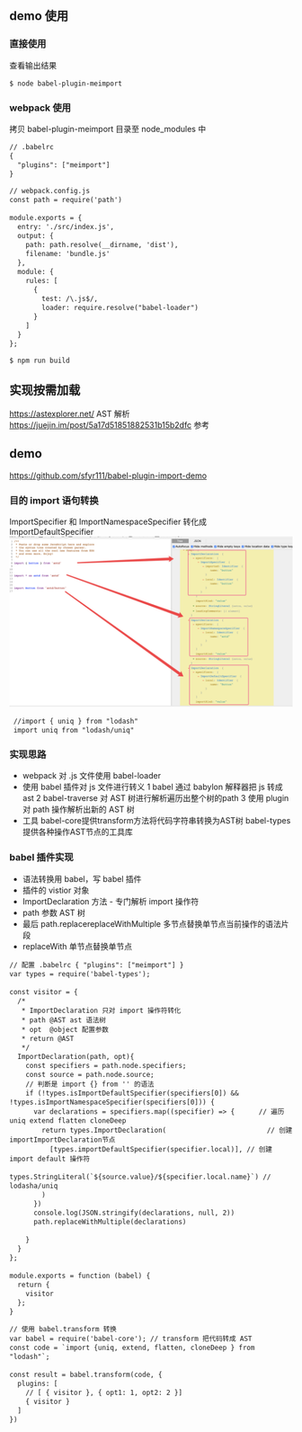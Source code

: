 ## demo 使用
### 直接使用
查看输出结果
```$xslt
$ node babel-plugin-meimport 
```

### webpack 使用
拷贝 babel-plugin-meimport 目录至 node_modules 中
```$xslt
// .babelrc
{
  "plugins": ["meimport"]
}
```
```$xslt
// webpack.config.js
const path = require('path')

module.exports = {
  entry: './src/index.js',
  output: {
    path: path.resolve(__dirname, 'dist'),
    filename: 'bundle.js'
  },
  module: {
    rules: [
      {
        test: /\.js$/,
        loader: require.resolve("babel-loader")
      }
    ]
  }
};
```
```$xslt
$ npm run build
```


## 实现按需加载
https://astexplorer.net/ AST 解析
https://juejin.im/post/5a17d51851882531b15b2dfc 参考

## demo 
https://github.com/sfyr111/babel-plugin-import-demo

### 目的 import 语句转换
ImportSpecifier 和 ImportNamespaceSpecifier 转化成 ImportDefaultSpecifier
![](https://raw.githubusercontent.com/sfyr111/babel-plugin-import-demo/master/img.png)
```
 //import { uniq } from "lodash"
 import uniq from "lodash/uniq"
```

### 实现思路
+ webpack 对 .js 文件使用 babel-loader
+ 使用 babel 插件对 js 文件进行转义
1 babel 通过 babylon 解释器把 js 转成 ast 
2 babel-traverse 对 AST 树进行解析遍历出整个树的path
3 使用 plugin 对 path 操作解析出新的 AST 树
+ 工具
babel-core提供transform方法将代码字符串转换为AST树
babel-types提供各种操作AST节点的工具库

### babel 插件实现
+ 语法转换用 babel，写 babel 插件
+ 插件的 vistior 对象
+ ImportDeclaration 方法 - 专门解析 import 操作符
+ path 参数 AST 树
+ 最后 path.replacereplaceWithMultiple 多节点替换单节点当前操作的语法片段
+ replaceWith 单节点替换单节点
```
// 配置 .babelrc { "plugins": ["meimport"] }
var types = require('babel-types');

const visitor = {
  /*
   * ImportDeclaration 只对 import 操作符转化
   * path @AST ast 语法树
   * opt  @object 配置参数
   * return @AST
   */
  ImportDeclaration(path, opt){
    const specifiers = path.node.specifiers;
    const source = path.node.source;
    // 判断是 import {} from '' 的语法
    if (!types.isImportDefaultSpecifier(specifiers[0]) && !types.isImportNamespaceSpecifier(specifiers[0])) {
      var declarations = specifiers.map((specifier) => {      // 遍历  uniq extend flatten cloneDeep
        return types.ImportDeclaration(                         // 创建importImportDeclaration节点
          [types.importDefaultSpecifier(specifier.local)], // 创建 import default 操作符
          types.StringLiteral(`${source.value}/${specifier.local.name}`) // lodasha/uniq 
        )
      })
      console.log(JSON.stringify(declarations, null, 2))
      path.replaceWithMultiple(declarations)

    }
  }
};

module.exports = function (babel) {
  return {
    visitor
  };
}
```
```
// 使用 babel.transform 转换
var babel = require('babel-core'); // transform 把代码转成 AST
const code = `import {uniq, extend, flatten, cloneDeep } from "lodash"`;

const result = babel.transform(code, {
  plugins: [
    // [ { visitor }, { opt1: 1, opt2: 2 }]
    { visitor }
  ]
})
```
